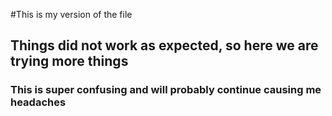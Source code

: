 #This is my version of the file

## Things did not work as expected, so here we are trying more things

### This is super confusing and will probably continue causing me headaches
